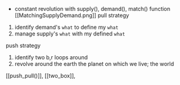 
- constant revolution with supply(), demand(), match() function [[MatchingSupplyDemand.png]]
pull strategy
1. identify demand's `what` to define my `what`
2. manage supply's `what` with my defined `what`

push strategy
1. identify two b,r loops around 
2. revolve around the earth the planet on which we live; the world

[[push_pull()]], [[two_box]],